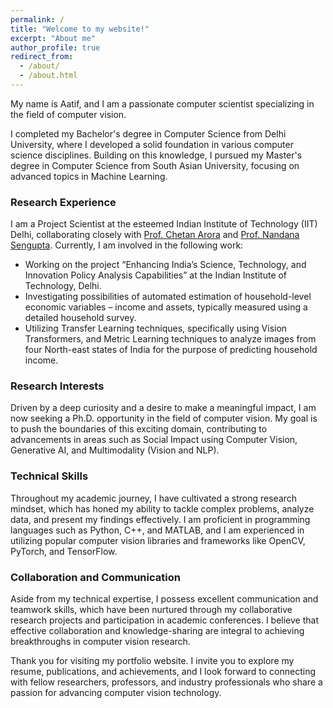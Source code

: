 ```yaml
---
permalink: /
title: "Welcome to my website!"
excerpt: "About me"
author_profile: true
redirect_from: 
  - /about/
  - /about.html
---
```



My name is Aatif, and I am a passionate computer scientist specializing in the field of computer vision.

I completed my Bachelor's degree in Computer Science from Delhi University, where I developed a solid foundation in various computer science disciplines. Building on this knowledge, I pursued my Master's degree in Computer Science from South Asian University, focusing on advanced topics in Machine Learning.

### Research Experience

I am a Project Scientist at the esteemed Indian Institute of Technology (IIT) Delhi, collaborating closely with [Prof. Chetan Arora](https://www.cse.iitd.ac.in/~chetan/) and [Prof. Nandana Sengupta](https://spp.iitd.ac.in/faculty-profile/5). Currently, I am involved in the following work:

- Working on the project “Enhancing India’s Science, Technology, and Innovation Policy Analysis Capabilities” at the Indian Institute of Technology, Delhi.
- Investigating possibilities of automated estimation of household-level economic variables – income and assets, typically measured using a detailed household survey.
- Utilizing Transfer Learning techniques, specifically using Vision Transformers, and Metric Learning techniques to analyze images from four North-east states of India for the purpose of predicting household income.



### Research Interests

Driven by a deep curiosity and a desire to make a meaningful impact, I am now seeking a Ph.D. opportunity in the field of computer vision. My goal is to push the boundaries of this exciting domain, contributing to advancements in areas such as Social Impact using Computer Vision, Generative AI, and Multimodality (Vision and NLP).

### Technical Skills

Throughout my academic journey, I have cultivated a strong research mindset, which has honed my ability to tackle complex problems, analyze data, and present my findings effectively. I am proficient in programming languages such as Python, C++, and MATLAB, and I am experienced in utilizing popular computer vision libraries and frameworks like OpenCV, PyTorch, and TensorFlow.

### Collaboration and Communication

Aside from my technical expertise, I possess excellent communication and teamwork skills, which have been nurtured through my collaborative research projects and participation in academic conferences. I believe that effective collaboration and knowledge-sharing are integral to achieving breakthroughs in computer vision research.

Thank you for visiting my portfolio website. I invite you to explore my resume, publications, and achievements, and I look forward to connecting with fellow researchers, professors, and industry professionals who share a passion for advancing computer vision technology.

